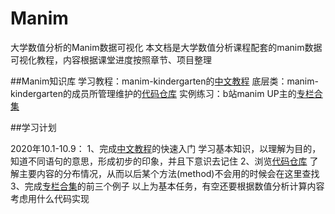 # Manim
大学数值分析的Manim数据可视化
本文档是大学数值分析课程配套的manim数据可视化教程，内容根据课堂进度按照章节、项目整理

##Manim知识库
学习教程：manim-kindergarten的[中文教程](https://manim.ml)
底层类：manim-kindergarten的成员所管理维护的[代码仓库](https://github.com/manim-kindergarten/manim_sandbox/wiki)
实例练习：b站manim UP主的[专栏合集](https://www.bilibili.com/read/readlist/rl82339)

##学习计划

2020年10.1-10.9：
1、完成[中文教程](https://manim.ml)的快速入门
	学习基本知识，以理解为目的，知道不同语句的意思，形成初步的印象，并且下意识去记住
2、浏览[代码仓库](https://github.com/manim-kindergarten/manim_sandbox/wiki)
	了解主要内容的分布情况，从而以后某个方法(method)不会用的时候会在这里查找
3、完成[专栏合集](https://www.bilibili.com/read/readlist/rl82339)的前三个例子
以上为基本任务，有空还要根据数值分析计算内容考虑用什么代码实现
